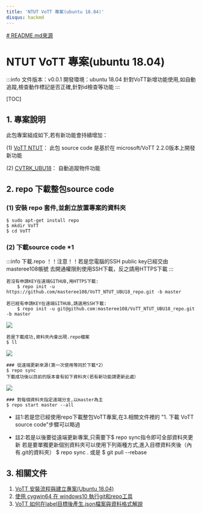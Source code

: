 ```yaml
---
title: 'NTUT VoTT 專案(ubuntu 18.04)'
disqus: hackmd
---
```

[# README.md來源](https://hackmd.io/@NTUTVOTT/HkDpdiE8D)

NTUT VoTT 專案(ubuntu 18.04)
===
:::info
文件版本：v0.0.1
開發環境：ubuntu 18.04
針對VoTT新增功能使用,如自動追蹤,檢查動作標記是否正確,針對id檢查等功能
:::


[TOC]

## 1. 專案說明

此包專案組成如下,若有新功能會持續增加：

(1) [VoTT NTUT](https://github.com/masteree108/VoTT_NTUT_UBU18/)：
此包 source code 是基於在 microsoft/VoTT 2.2.0版本上開發新功能

(2) [CVTRK_UBU18](https://github.com/masteree108/CVTRK_UBU18)：
自動追蹤物件功能


## 2. repo 下載整包source code 
### (1) 安裝 repo 套件,並創立放置專案的資料夾
```gherkin=
$ sudo apt-get install repo
$ mkdir VoTT
$ cd VoTT
```

### (2) 下載source code *1

:::info
下載.repo 
！！注意！！若是您電腦的SSH public key已經交由masteree108帳號
去開通權限則使用SSH下載，反之請用HTTPS下載
:::

    
```gherkin=
若沒有申請KEY在遠端GITHUB,用HTTPS下載:
    $ repo init -u https://github.com/masteree108/VoTT_NTUT_UBU18_repo.git -b master

若已經有申請KEY在遠端GITHUB,請選用SSH下載:
    $ repo init -u git@github.com:masteree108/VoTT_NTUT_UBU18_repo.git -b master
```

 ![](https://i.imgur.com/WjL6iRe.png)



```gherkin=
若是下載成功,資料夾內會出現.repo檔案
$ ll
```
![](https://i.imgur.com/J4EsIeP.png)



```gherkin=
### 從遠端更新來源(第一次使用等同於下載*2）
$ repo sync
下載成功後以目前的版本會有如下資料夾(若有新功能請更新此處）
```
![](https://i.imgur.com/sbfNd7U.png)




```gherkin=
### 對每個資料夾指定遠端分支,以master為主
$ repo start master --all
```
* 註1:若是您已經使用repo下載整包VoTT專案,在3.相關文件裡的
    "1. 下載 VoTT source code"步驟可以略過
    
* 註2:若是以後要從遠端更新專案,只需要下$ repo sync指令即可全部資料夾更新
  若是要單獨更新個別資料夾可以使用下列兩種方式,進入目標資料夾後（內有.git的資料夾）
  $ repo sync . 
  或是 
  $ git pull --rebase
 
 
 
 


## 3. 相關文件
1. [VoTT 安裝流程與建立專案(Ubuntu 18.04)](https://hackmd.io/@NTUTVOTT/rymTpoVUD)
2. [使用 cygwin64 在 windows10 執行git和repo工具](https://hackmd.io/@NTUTVOTT/SkPb4Z7Lv)
3. [VoTT 如何在label目標後產生.json檔案與資料格式解說](https://hackmd.io/@NTUTVOTT/S1gPd4ISv)


